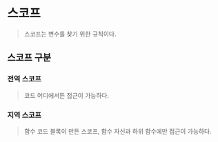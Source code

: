 # 스코프

> 스코프는 변수를 찾기 위한 규칙이다.

## 스코프 구분

### 전역 스코프

> 코드 어디에서든 접근이 가능하다.

### 지역 스코프

> 함수 코드 블록이 만든 스코프, 함수 자신과 하위 함수에만 접근이 가능하다.

